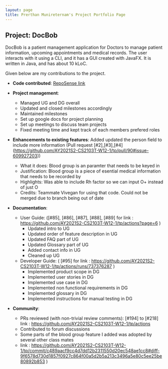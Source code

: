```yaml
---
layout: page
title: Prerthan Munireternam's Project Portfolio Page
---
```


## Project: DocBob

DocBob is a patient management application for Doctors to manage patient information, upcoming appointments and medical records. The user interacts with it using a CLI, and it has a GUI created with JavaFX. It is written in Java, and has about 10 kLoC.


Given below are my contributions to the project.

* **Code contributed**: [RepoSense link](https://nus-cs2103-ay2021s2.github.io/tp-dashboard/?search=&sort=groupTitle&sortWithin=title&since=&timeframe=commit&mergegroup=&groupSelect=groupByRepos&breakdown=false&tabOpen=true&tabType=authorship&zFR=false&tabAuthor=prerthan99&tabRepo=AY2021S2-CS2103T-W12-1%2Ftp%5Bmaster%5D&authorshipIsMergeGroup=false&authorshipFileTypes=docs&authorshipIsBinaryFileTypeChecked=false)

* **Project management**:
  * Managed UG and DG overall
  * Updated and closed milestones accordingly
  * Maintained milestones
  * Set up google docs for project planning
  * Set up meetings to discuss team projects
  * Fixed meeting time and kept track of each members prefered roles

* **Enhancements to existing features**: Added updated the person field to include more information (Pull request [\#2],[\#3],[\#4] (https://github.com/AY2021S2-CS2103T-W12-1/tp/pull/90#issue-609927203))
  * What it does: Blood group is an paramter that needs to be keyed in
  * Justification: Blood group is a piece of esential medical information that needs to be recorded by 
  * Highlights: Was able to include Rh factor so we can input O+ instead of just O
  * Credits: Teammate Vivegan for using that code.  Could not be merged due to branch being out of date
  
* **Documentation**:
  * User Guide: ([\#85], [\#86], [\#87], [\#88], [\#89] for link : https://github.com/AY2021S2-CS2103T-W12-1/tp/actions?page=6 )
    * Updated intro to UG
    * Updated order of feature description in UG
    * Updated FAQ part of UG
    * Updated Glossary part of UG
    * Added contact info in UG
    * Cleaned up UG
  * Developer Guide: ( [\#95] for link : https://github.com/AY2021S2-CS2103T-W12-1/tp/actions/runs/737376287 )
    * Implemented product scope in DG
    * Implemented user stories in DG
    * Implemented use case in DG
    * Implemented non functional requirements in DG
    * Implemented glossary in DG
    * Implemented instructions for manual testing in DG
    
* **Community**:
  * PRs reviewed (with non-trivial review comments): [\#194] to [\#218] link : https://github.com/AY2021S2-CS2103T-W12-1/tp/actions
  * Contributed to forum discussions 
  * Some parts of the blood group feature I added was adopted by several other class mates
  * link : https://github.com/AY2021S2-CS2103T-W12-1/tp/commit/c489aacf9cc4d7dd12b2311550d20ec548ae1cc8#diff-9f6578d730d1857f0927c864f00a5d2b5a213c3496a5e80c5ee25be80892b853 )

